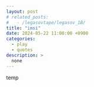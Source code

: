 ```yaml
---
layout: post
# related_posts:
#   - /legasovtape/legasov_1B/
title: "imsi"
date: 2024-05-22 11:00:00 +0900
categories: 
  - play
  - quotes
description: >
  none
---
```


temp